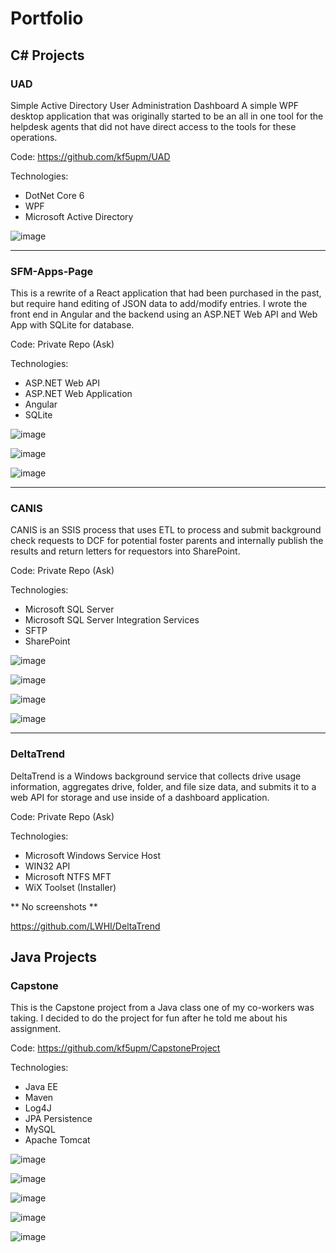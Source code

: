 # Portfolio

## C# Projects

### UAD

Simple Active Directory User Administration Dashboard
A simple WPF desktop application that was originally started to be an all in one tool for the helpdesk agents that did not have direct access to the tools for these operations.

Code:  https://github.com/kf5upm/UAD

Technologies:
- DotNet Core 6
- WPF
- Microsoft Active Directory

![image](https://github.com/kf5upm/Portfolio/assets/38869645/8b14eba5-3c88-4e4c-9144-61ee0604d562)

---

### SFM-Apps-Page

This is a rewrite of a React application that had been purchased in the past, but require hand editing of JSON data to add/modify entries.  I wrote the front end in Angular and the backend using an ASP.NET Web API and Web App with SQLite for database.

Code: Private Repo (Ask)

Technologies:
- ASP.NET Web API
- ASP.NET Web Application
- Angular
- SQLite

![image](https://github.com/kf5upm/SFM-Apps-Page/assets/38869645/b24d7046-c3a2-427d-adf8-353268b30756)

![image](https://github.com/kf5upm/SFM-Apps-Page/assets/38869645/d2fb8058-9fae-4696-b472-4e273fcec5a9)

![image](https://github.com/kf5upm/SFM-Apps-Page/assets/38869645/a4192517-bc72-4681-880b-4a8026879ab7)

---

### CANIS

CANIS is an SSIS process that uses ETL to process and submit background check requests to DCF for potential foster parents and internally publish the results and return letters for requestors into SharePoint.

Code: Private Repo (Ask)

Technologies:
- Microsoft SQL Server
- Microsoft SQL Server Integration Services
- SFTP
- SharePoint

![image](https://github.com/kf5upm/CANIS/assets/38869645/57525d79-02e7-4bef-9220-0b23f5f11027)

![image](https://github.com/kf5upm/CANIS/assets/38869645/ed0deb05-1612-4702-acd6-9f41184b4877)

![image](https://github.com/kf5upm/CANIS/assets/38869645/9011908d-7e70-4c3c-a860-3278dc4c6e19)

![image](https://github.com/kf5upm/CANIS/assets/38869645/d0be401c-9fab-472e-91b2-de1f37ca9885)

---

### DeltaTrend

DeltaTrend is a Windows background service that collects drive usage information, aggregates drive, folder, and file size data, and submits it to a web API for storage and use inside of a dashboard application.

Code: Private Repo (Ask)

Technologies:
- Microsoft Windows Service Host
- WIN32 API
- Microsoft NTFS MFT
- WiX Toolset (Installer)

** No screenshots **

https://github.com/LWHI/DeltaTrend

## Java Projects

### Capstone

This is the Capstone project from a Java class one of my co-workers was taking.  I decided to do the project for fun after he told me about his assignment.

Code:  https://github.com/kf5upm/CapstoneProject

Technologies:
- Java EE
- Maven
- Log4J
- JPA Persistence
- MySQL
- Apache Tomcat

![image](https://github.com/kf5upm/Portfolio/assets/38869645/84204083-f698-4714-a0d6-31c5ef26e471)

![image](https://github.com/kf5upm/Portfolio/assets/38869645/ca471467-ab01-4e8d-b57c-bb9e1db44ee6)

![image](https://github.com/kf5upm/Portfolio/assets/38869645/2570b68c-f699-4300-85a1-3fe3c32abf82)

![image](https://github.com/kf5upm/Portfolio/assets/38869645/2aed6a83-a2c9-4e63-8870-44a980d21199)

![image](https://github.com/kf5upm/Portfolio/assets/38869645/f4efb7da-6db6-48b7-b0c1-4f5781f769d7)









